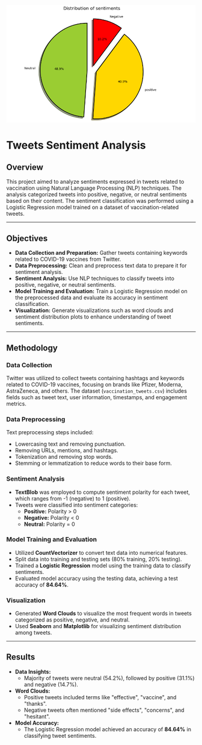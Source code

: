 ![Project Preview](https://raw.githubusercontent.com/vmrmuhvmedd/tweets-sentiment-analysis/main/tweets-sentiment-analysis.png)
# Tweets Sentiment Analysis  

## Overview  
This project aimed to analyze sentiments expressed in tweets related to vaccination using Natural Language Processing (NLP) techniques. The analysis categorized tweets into positive, negative, or neutral sentiments based on their content. The sentiment classification was performed using a Logistic Regression model trained on a dataset of vaccination-related tweets.  

---

## Objectives  
- **Data Collection and Preparation:** Gather tweets containing keywords related to COVID-19 vaccines from Twitter.  
- **Data Preprocessing:** Clean and preprocess text data to prepare it for sentiment analysis.  
- **Sentiment Analysis:** Use NLP techniques to classify tweets into positive, negative, or neutral sentiments.  
- **Model Training and Evaluation:** Train a Logistic Regression model on the preprocessed data and evaluate its accuracy in sentiment classification.  
- **Visualization:** Generate visualizations such as word clouds and sentiment distribution plots to enhance understanding of tweet sentiments.  

---

## Methodology  

### Data Collection  
Twitter was utilized to collect tweets containing hashtags and keywords related to COVID-19 vaccines, focusing on brands like Pfizer, Moderna, AstraZeneca, and others. The dataset (`vaccination_tweets.csv`) includes fields such as tweet text, user information, timestamps, and engagement metrics.  

### Data Preprocessing  
Text preprocessing steps included:  
- Lowercasing text and removing punctuation.  
- Removing URLs, mentions, and hashtags.  
- Tokenization and removing stop words.  
- Stemming or lemmatization to reduce words to their base form.  

### Sentiment Analysis  
- **TextBlob** was employed to compute sentiment polarity for each tweet, which ranges from -1 (negative) to 1 (positive).  
- Tweets were classified into sentiment categories:  
  - **Positive:** Polarity > 0  
  - **Negative:** Polarity < 0  
  - **Neutral:** Polarity = 0  

### Model Training and Evaluation  
- Utilized **CountVectorizer** to convert text data into numerical features.  
- Split data into training and testing sets (80% training, 20% testing).  
- Trained a **Logistic Regression** model using the training data to classify sentiments.  
- Evaluated model accuracy using the testing data, achieving a test accuracy of **84.64%**.  

### Visualization  
- Generated **Word Clouds** to visualize the most frequent words in tweets categorized as positive, negative, and neutral.  
- Used **Seaborn** and **Matplotlib** for visualizing sentiment distribution among tweets.  

---

## Results  
- **Data Insights:**  
  - Majority of tweets were neutral (54.2%), followed by positive (31.1%) and negative (14.7%).  
- **Word Clouds:**  
  - Positive tweets included terms like "effective", "vaccine", and "thanks".  
  - Negative tweets often mentioned "side effects", "concerns", and "hesitant".  
- **Model Accuracy:**  
  - The Logistic Regression model achieved an accuracy of **84.64%** in classifying tweet sentiments.

